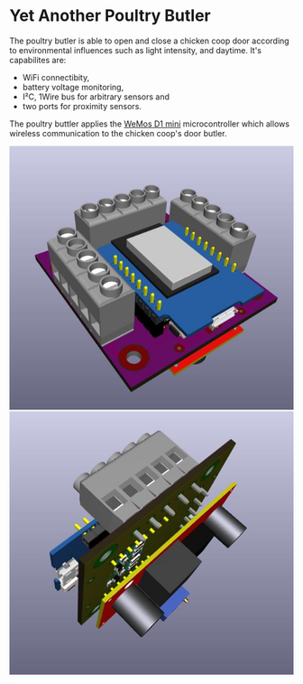 Yet Another Poultry Butler
================
The poultry butler is able to open and close a chicken coop door according to environmental influences such as light intensity, and  daytime.
It's capabilites are: 

  * WiFi connectibity,
  * battery voltage monitoring,
  * I²C, 1Wire bus for arbitrary sensors and 
  * two ports for proximity sensors.

The poultry buttler applies the [WeMos D1 mini](https://www.wemos.cc/product/d1-mini.html) microcontroller which allows wireless  communication to the chicken coop's door butler.

![butler 3d view](https://github.com/poultry-butler/hardware/blob/master/butler/version-0.1/meta/illustration1.jpg)
![butler 3d view](https://github.com/poultry-butler/hardware/blob/master/butler/version-0.1/meta/illustration2.jpg)

